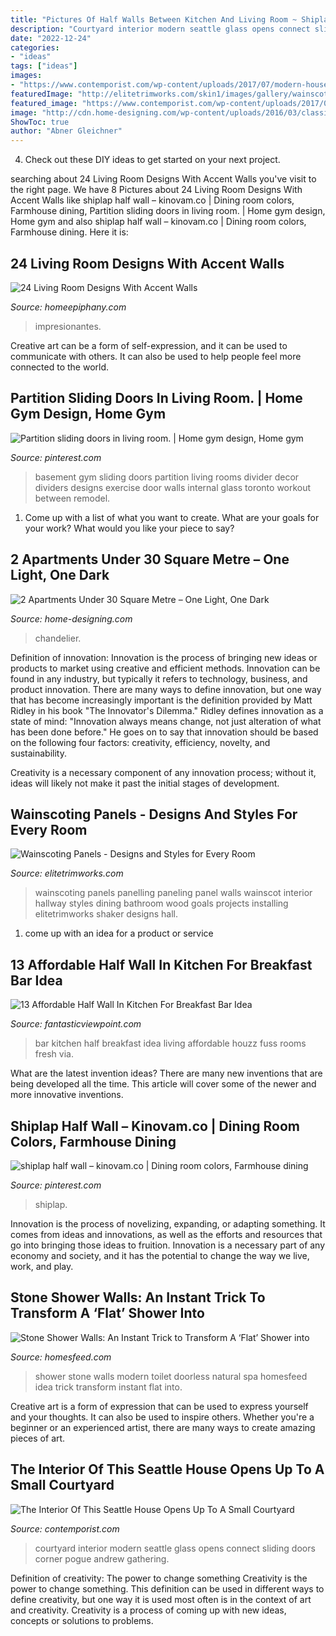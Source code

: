 ```yaml
---
title: "Pictures Of Half Walls Between Kitchen And Living Room ~ Shiplap Half Wall – Kinovam.co"
description: "Courtyard interior modern seattle glass opens connect sliding doors corner pogue andrew gathering"
date: "2022-12-24"
categories:
- "ideas"
tags: ["ideas"]
images:
- "https://www.contemporist.com/wp-content/uploads/2017/07/modern-house-sliding-doors-corner-310717-1214-04-800x1199.jpg"
featuredImage: "http://elitetrimworks.com/skin1/images/gallery/wainscoting/wpw_2/DSCF0260.JPG"
featured_image: "https://www.contemporist.com/wp-content/uploads/2017/07/modern-house-sliding-doors-corner-310717-1214-04-800x1199.jpg"
image: "http://cdn.home-designing.com/wp-content/uploads/2016/03/classical-small-apartment-chandelier.jpg"
ShowToc: true
author: "Abner Gleichner"
---
```



4. Check out these DIY ideas to get started on your next project.

	

		
searching about 24 Living Room Designs With Accent Walls you've visit to the right page. We have 8 Pictures about 24 Living Room Designs With Accent Walls like shiplap half wall – kinovam.co | Dining room colors, Farmhouse dining, Partition sliding doors in living room. | Home gym design, Home gym and also shiplap half wall – kinovam.co | Dining room colors, Farmhouse dining. Here it is:
		
    
## 24 Living Room Designs With Accent Walls

<img loading=lazy src="https://homeepiphany.com/wp-content/uploads/2015/11/24-Living-Room-Designs-With-Accent-Walls-3.jpg" onerror="this.onerror=null;this.src='https://tse4.mm.bing.net/th?id=OIP.uyzwMTNTafiTE8uOTHTaegHaE8&amp;pid=15.1';" alt="24 Living Room Designs With Accent Walls">

_Source: homeepiphany.com_

>impresionantes. 

	

Creative art can be a form of self-expression, and it can be used to communicate with others. It can also be used to help people feel more connected to the world.

    
## Partition Sliding Doors In Living Room. | Home Gym Design, Home Gym

<img loading=lazy src="https://i.pinimg.com/736x/1e/85/58/1e85587b7bcba1e78bf67969601bb9b9--basement-gym-basement-ideas.jpg" onerror="this.onerror=null;this.src='https://tse2.mm.bing.net/th?id=OIP.0m4cfvEinannAkUqWjNfzgHaF7&amp;pid=15.1';" alt="Partition sliding doors in living room. | Home gym design, Home gym">

_Source: pinterest.com_

>basement gym sliding doors partition living rooms divider decor dividers designs exercise door walls internal glass toronto workout between remodel. 

	

1. Come up with a list of what you want to create. What are your goals for your work? What would you like your piece to say? 

    
## 2 Apartments Under 30 Square Metre – One Light, One Dark

<img loading=lazy src="http://cdn.home-designing.com/wp-content/uploads/2016/03/classical-small-apartment-chandelier.jpg" onerror="this.onerror=null;this.src='https://tse2.mm.bing.net/th?id=OIP.5DhztIbMmDkA6P9btNiDEQHaI4&amp;pid=15.1';" alt="2 Apartments Under 30 Square Metre – One Light, One Dark">

_Source: home-designing.com_

>chandelier. 

	

Definition of innovation:
Innovation is the process of bringing new ideas or products to market using creative and efficient methods. Innovation can be found in any industry, but typically it refers to technology, business, and product innovation.
There are many ways to define innovation, but one way that has become increasingly important is the definition provided by Matt Ridley in his book "The Innovator's Dilemma." Ridley defines innovation as a state of mind: "Innovation always means change, not just alteration of what has been done before." He goes on to say that innovation should be based on the following four factors: creativity, efficiency, novelty, and sustainability.

Creativity is a necessary component of any innovation process; without it, ideas will likely not make it past the initial stages of development.

    
## Wainscoting Panels - Designs And Styles For Every Room

<img loading=lazy src="http://elitetrimworks.com/skin1/images/gallery/wainscoting/wpw_2/DSCF0260.JPG" onerror="this.onerror=null;this.src='https://tse4.mm.bing.net/th?id=OIP.sf_Odp_y-pjoCOtZxN5uEgAAAA&amp;pid=15.1';" alt="Wainscoting Panels - Designs and Styles for Every Room">

_Source: elitetrimworks.com_

>wainscoting panels panelling paneling panel walls wainscot interior hallway styles dining bathroom wood goals projects installing elitetrimworks shaker designs hall. 

	

1. come up with an idea for a product or service

    
## 13 Affordable Half Wall In Kitchen For Breakfast Bar Idea

<img loading=lazy src="http://www.fantasticviewpoint.com/wp-content/uploads/2016/08/transitional-home-bar-634x422.jpg" onerror="this.onerror=null;this.src='https://tse3.mm.bing.net/th?id=OIP.wN5tAcTgVi-vjIJq2ysN8QHaE7&amp;pid=15.1';" alt="13 Affordable Half Wall In Kitchen For Breakfast Bar Idea">

_Source: fantasticviewpoint.com_

>bar kitchen half breakfast idea living affordable houzz fuss rooms fresh via. 

	

What are the latest invention ideas?
There are many new inventions that are being developed all the time. This article will cover some of the newer and more innovative inventions.

    
## Shiplap Half Wall – Kinovam.co | Dining Room Colors, Farmhouse Dining

<img loading=lazy src="https://i.pinimg.com/736x/ed/6a/a6/ed6aa63cbda0ab00ee7334d37a86c896.jpg" onerror="this.onerror=null;this.src='https://tse2.mm.bing.net/th?id=OIP.hTyk0CpV2ZvmX8VPuhOiowHaJ3&amp;pid=15.1';" alt="shiplap half wall – kinovam.co | Dining room colors, Farmhouse dining">

_Source: pinterest.com_

>shiplap. 

	

Innovation is the process of novelizing, expanding, or adapting something. It comes from ideas and innovations, as well as the efforts and resources that go into bringing those ideas to fruition. Innovation is a necessary part of any economy and society, and it has the potential to change the way we live, work, and play.

    
## Stone Shower Walls: An Instant Trick To Transform A ‘Flat’ Shower Into

<img loading=lazy src="https://homesfeed.com/wp-content/uploads/2015/09/Doorless-shower-idea-with-beautiful-natural-stone-wall-system-a-wall-niche-for-putting-some-bathing-supplies-wall-mounted-showerhead-fixture-a-modern-toilet-in-white-.jpg" onerror="this.onerror=null;this.src='https://tse2.mm.bing.net/th?id=OIP.ZmS8ZUt9Sgyny72ynsC7TwHaJ4&amp;pid=15.1';" alt="Stone Shower Walls: An Instant Trick to Transform A ‘Flat’ Shower into">

_Source: homesfeed.com_

>shower stone walls modern toilet doorless natural spa homesfeed idea trick transform instant flat into. 

	

Creative art is a form of expression that can be used to express yourself and your thoughts. It can also be used to inspire others. Whether you're a beginner or an experienced artist, there are many ways to create amazing pieces of art.

    
## The Interior Of This Seattle House Opens Up To A Small Courtyard

<img loading=lazy src="https://www.contemporist.com/wp-content/uploads/2017/07/modern-house-sliding-doors-corner-310717-1214-04-800x1199.jpg" onerror="this.onerror=null;this.src='https://tse4.mm.bing.net/th?id=OIP.0XiHbOq2-xm_uONvhfWseAHaLG&amp;pid=15.1';" alt="The Interior Of This Seattle House Opens Up To A Small Courtyard">

_Source: contemporist.com_

>courtyard interior modern seattle glass opens connect sliding doors corner pogue andrew gathering. 

	

Definition of creativity: The power to change something
Creativity is the power to change something. This definition can be used in different ways to define creativity, but one way it is used most often is in the context of art and creativity. Creativity is a process of coming up with new ideas, concepts or solutions to problems.

